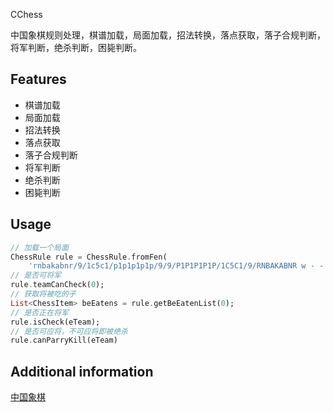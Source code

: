 CChess

中国象棋规则处理，棋谱加载，局面加载，招法转换，落点获取，落子合规判断，将军判断，绝杀判断，困毙判断。

## Features

* 棋谱加载
* 局面加载
* 招法转换
* 落点获取
* 落子合规判断
* 将军判断
* 绝杀判断
* 困毙判断



## Usage

```dart
// 加载一个局面
ChessRule rule = ChessRule.fromFen(
    'rnbakabnr/9/1c5c1/p1p1p1p1p/9/9/P1P1P1P1P/1C5C1/9/RNBAKABNR w - - 0 1');
// 是否可将军
rule.teamCanCheck(0);
// 获取将被吃的子
List<ChessItem> beEatens = rule.getBeEatenList(0);
// 是否正在将军
rule.isCheck(eTeam);
// 是否可应将，不可应将即被绝杀
rule.canParryKill(eTeam)
```

## Additional information

[中国象棋](https://github.com/shirne/chinese_chess)


